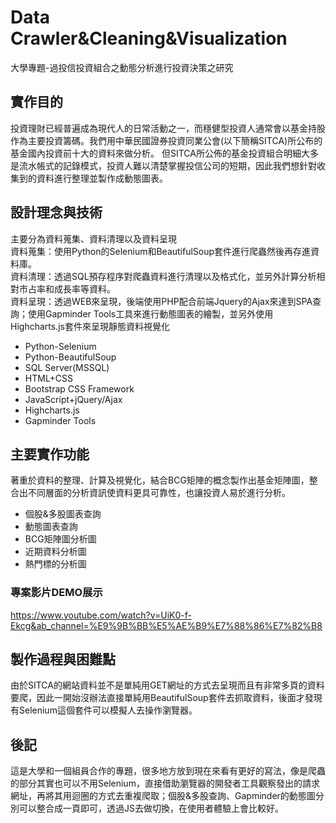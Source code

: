 # Data Crawler&Cleaning&Visualization
大學專題-過投信投資組合之動態分析進行投資決策之研究

## 實作目的
投資理財已經普遍成為現代人的日常活動之一，而穩健型投資人通常會以基金持股作為主要投資籌碼。我們用中華民國證券投資同業公會(以下簡稱SITCA)所公布的基金國內投資前十大的資料來做分析。
但SITCA所公佈的基金投資組合明細大多是流水帳式的記錄模式，投資人難以清楚掌握投信公司的短期，因此我們想針對收集到的資料進行整理並製作成動態圖表。

## 設計理念與技術
主要分為資料蒐集、資料清理以及資料呈現<br>
資料蒐集：使用Python的Selenium和BeautifulSoup套件進行爬蟲然後再存進資料庫。<br>
資料清理：透過SQL預存程序對爬蟲資料進行清理以及格式化，並另外計算分析相對市占率和成長率等資料。<br>
資料呈現：透過WEB來呈現，後端使用PHP配合前端Jquery的Ajax來達到SPA查詢；使用Gapminder Tools工具來進行動態圖表的繪製，並另外使用Highcharts.js套件來呈現靜態資料視覺化<br>
- Python-Selenium
- Python-BeautifulSoup
- SQL Server(MSSQL)
- HTML+CSS
- Bootstrap CSS Framework
- JavaScript+jQuery/Ajax
- Highcharts.js
- Gapminder Tools

## 主要實作功能
著重於資料的整理、計算及視覺化，結合BCG矩陣的概念製作出基金矩陣圖，整合出不同層面的分析資訊使資料更具可靠性，也讓投資人易於進行分析。
- 個股&多股圖表查詢
- 動態圖表查詢
- BCG矩陣圖分析圖
- 近期資料分析圖
- 熱門標的分析圖

### 專案影片DEMO展示
https://www.youtube.com/watch?v=UiK0-f-Ekcg&ab_channel=%E9%9B%BB%E5%AE%B9%E7%88%86%E7%82%B8

## 製作過程與困難點
由於SITCA的網站資料並不是單純用GET網址的方式去呈現而且有非常多頁的資料要爬，因此一開始沒辦法直接單純用BeautifulSoup套件去抓取資料，後面才發現有Selenium這個套件可以模擬人去操作瀏覽器。

## 後記
這是大學和一個組員合作的專題，很多地方放到現在來看有更好的寫法，像是爬蟲的部分其實也可以不用Selenium，直接借助瀏覽器的開發者工具觀察發出的請求網址，再將其用迴圈的方式去重複爬取；個股&多股查詢、Gapminder的動態圖分別可以整合成一頁即可，透過JS去做切換，在使用者體驗上會比較好。
